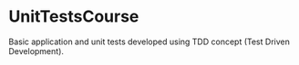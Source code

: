 # UnitTestsCourse

Basic application and unit tests developed using TDD concept (Test Driven Development).
